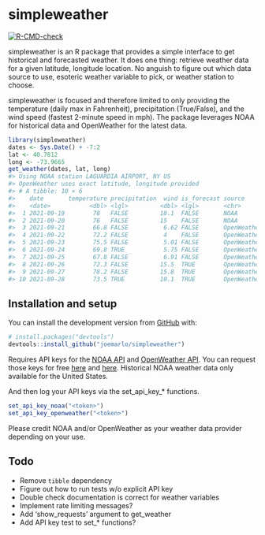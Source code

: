 
<!-- README.md is generated from README.Rmd. Please edit that file -->

# simpleweather

<!-- badges: start -->

[![R-CMD-check](https://github.com/joemarlo/simpleweather/workflows/R-CMD-check/badge.svg)](https://github.com/joemarlo/simpleweather/actions)
<!-- badges: end -->

simpleweather is an R package that provides a simple interface to get
historical and forecasted weather. It does one thing: retrieve weather
data for a given latitude, longitude location. No anguish to figure out
which data source to use, esoteric weather variable to pick, or weather
station to choose.

simpleweather is focused and therefore limited to only providing the
temperature (daily max in Fahrenheit), precipitation (True/False), and
the wind speed (fastest 2-minute speed in mph). The package leverages
NOAA for historical data and OpenWeather for the latest data.

``` r
library(simpleweather)
dates <- Sys.Date() + -7:2
lat <- 40.7812
long <- -73.9665
get_weather(dates, lat, long)
#> Using NOAA station LAGUARDIA AIRPORT, NY US
#> OpenWeather uses exact latitude, longitude provided
#> # A tibble: 10 × 6
#>    date       temperature precipitation  wind is_forecast source     
#>    <date>           <dbl> <lgl>         <dbl> <lgl>       <chr>      
#>  1 2021-09-19        78   FALSE         18.1  FALSE       NOAA       
#>  2 2021-09-20        76   FALSE         15    FALSE       NOAA       
#>  3 2021-09-21        66.8 FALSE          6.62 FALSE       OpenWeather
#>  4 2021-09-22        72.2 FALSE          4    FALSE       OpenWeather
#>  5 2021-09-23        75.5 FALSE          5.01 FALSE       OpenWeather
#>  6 2021-09-24        69.8 TRUE           5.75 FALSE       OpenWeather
#>  7 2021-09-25        67.8 FALSE          6.91 FALSE       OpenWeather
#>  8 2021-09-26        72.3 FALSE         15.5  TRUE        OpenWeather
#>  9 2021-09-27        78.2 FALSE         15.8  TRUE        OpenWeather
#> 10 2021-09-28        73.5 TRUE          10.1  TRUE        OpenWeather
```

## Installation and setup

You can install the development version from
[GitHub](https://github.com/joemarlo/simpleweather) with:

``` r
# install.packages("devtools")
devtools::install_github("joemarlo/simpleweather")
```

Requires API keys for the [NOAA
API](https://www.ncdc.noaa.gov/cdo-web/webservices/v2) and [OpenWeather
API](https://openweathermap.org/api/one-call-api). You can request those
keys for free [here](https://www.ncdc.noaa.gov/cdo-web/token) and
[here](https://openweathermap.org/price). Historical NOAA weather data
only available for the United States.

And then log your API keys via the set\_api\_key\_\* functions.

``` r
set_api_key_noaa("<token>")
set_api_key_openweather("<token>")
```

Please credit NOAA and/or OpenWeather as your weather data provider
depending on your use.

## Todo

-   Remove `tibble` dependency
-   Figure out how to run tests w/o explicit API key
-   Double check documentation is correct for weather variables
-   Implement rate limiting messages?
-   Add ‘show\_requests’ argument to get\_weather
-   Add API key test to set\_\* functions?
